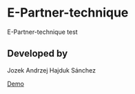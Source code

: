 # E-Partner-technique
E-Partner-technique test

## Developed by
Jozek Andrzej Hajduk Sánchez

[Demo](https://e-partnertest.netlify.app/)

